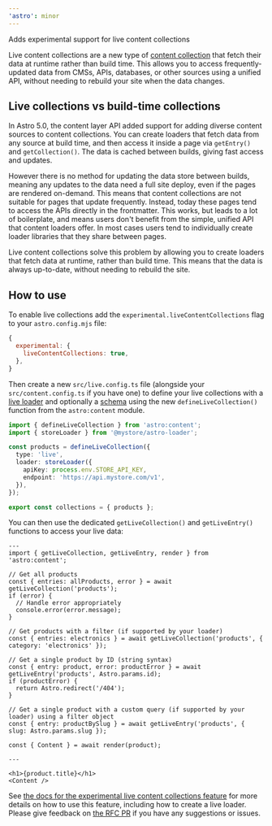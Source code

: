 ```yaml
---
'astro': minor
---
```


Adds experimental support for live content collections

Live content collections are a new type of [content collection](https://docs.astro.build/en/guides/content-collections/) that fetch their data at runtime rather than build time. This allows you to access frequently-updated data from CMSs, APIs, databases, or other sources using a unified API, without needing to rebuild your site when the data changes.

## Live collections vs build-time collections

In Astro 5.0, the content layer API added support for adding diverse content sources to content collections. You can create loaders that fetch data from any source at build time, and then access it inside a page via `getEntry()` and `getCollection()`. The data is cached between builds, giving fast access and updates. 

However there is no method for updating the data store between builds, meaning any updates to the data need a full site deploy, even if the pages are rendered on-demand. This means that content collections are not suitable for pages that update frequently. Instead, today these pages tend to access the APIs directly in the frontmatter. This works, but leads to a lot of boilerplate, and means users don't benefit from the simple, unified API that content loaders offer. In most cases users tend to individually create loader libraries that they share between pages.

Live content collections solve this problem by allowing you to create loaders that fetch data at runtime, rather than build time. This means that the data is always up-to-date, without needing to rebuild the site. 

## How to use

To enable live collections add the `experimental.liveContentCollections` flag to your `astro.config.mjs` file:

```js title="astro.config.mjs"
{
  experimental: {
    liveContentCollections: true,
  },
}
```

Then create a new `src/live.config.ts` file (alongside your `src/content.config.ts` if you have one) to define your live collections with a [live loader](https://docs.astro.build/en/reference/experimental-flags/live-content-collections/#creating-a-live-loader) and optionally a [schema](https://docs.astro.build/en/reference/experimental-flags/live-content-collections/#using-zod-schemas) using the new `defineLiveCollection()` function from the `astro:content` module.

```ts title="src/live.config.ts"
import { defineLiveCollection } from 'astro:content';
import { storeLoader } from '@mystore/astro-loader';

const products = defineLiveCollection({
  type: 'live',
  loader: storeLoader({
    apiKey: process.env.STORE_API_KEY,
    endpoint: 'https://api.mystore.com/v1',
  }),
});

export const collections = { products };
```

You can then use the dedicated `getLiveCollection()` and `getLiveEntry()` functions to access your live data:

```astro
---
import { getLiveCollection, getLiveEntry, render } from 'astro:content';

// Get all products
const { entries: allProducts, error } = await getLiveCollection('products');
if (error) {
  // Handle error appropriately
  console.error(error.message);
}

// Get products with a filter (if supported by your loader)
const { entries: electronics } = await getLiveCollection('products', { category: 'electronics' });

// Get a single product by ID (string syntax)
const { entry: product, error: productError } = await getLiveEntry('products', Astro.params.id);
if (productError) {
  return Astro.redirect('/404');
}

// Get a single product with a custom query (if supported by your loader) using a filter object
const { entry: productBySlug } = await getLiveEntry('products', { slug: Astro.params.slug });

const { Content } = await render(product);

---

<h1>{product.title}</h1>
<Content />

```

See [the docs for the experimental live content collections feature](https://docs.astro.build/en/reference/experimental-flags/live-content-collections/) for more details on how to use this feature, including how to create a live loader. Please give feedback on [the RFC PR](https://github.com/withastro/roadmap/pull/1164) if you have any suggestions or issues.
